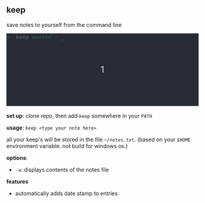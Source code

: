 ## keep
save notes to yourself from the command line

![keep demo](keep_demo.gif)

**set up**: clone repo, then add `keep` somewhere in your `PATH`

**usage**: `keep <type your note here>`

all your keep's will be stored in the file `~/notes.txt`. (based on your `$HOME`
environment variable. not build for windows os.)

**options**:
- `-a`: displays contents of the notes file

**features**
- automatically adds date stamp to entries
